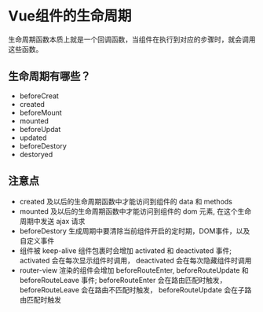 # Vue组件的生命周期

生命周期函数本质上就是一个回调函数，当组件在执行到对应的步骤时，就会调用这些函数。

## 生命周期有哪些？

* beforeCreat
* created
* beforeMount
* mounted
* beforeUpdat
* updated
* beforeDestory
* destoryed

## 注意点

* created 及以后的生命周期函数中才能访问到组件的 data 和 methods
* mounted 及以后的生命周期函数中才能访问到组件的 dom 元素,  在这个生命周期中发送 ajax 请求
* beforeDestory 生成周期中要清除当前组件开启的定时期，DOM事件，以及自定义事件
* 组件被 keep-alive 组件包裹时会增加 activated 和 deactivated 事件; activated 会在每次显示组件时调用， deactivated 会在每次隐藏组件时调用
* router-view 渲染的组件会增加 beforeRouteEnter, beforeRouteUpdate 和 beforeRouteLeave 事件; beforeRouteEnter 会在路由匹配时触发， beforeRouteLeave 会在路由不匹配时触发， beforeRouteUpdate 会在子路由匹配时触发
